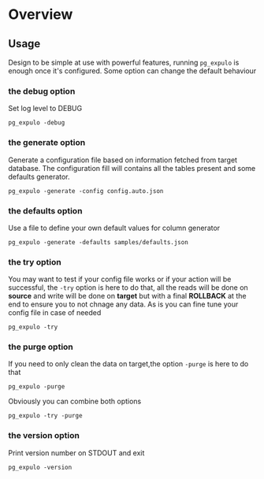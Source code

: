 # Overview

## Usage

Design to be simple at use with powerful features, running `pg_expulo` is enough once it's configured.
Some option can change the default behaviour

### the debug option

Set log level to DEBUG

```code
pg_expulo -debug
```

### the generate option

Generate a configuration file based on information fetched from target database. The configuration fill will contains all the tables present and some defaults generator.

```code
pg_expulo -generate -config config.auto.json
```

### the defaults option

Use a file to define your own default values for column generator


```code
pg_expulo -generate -defaults samples/defaults.json
```


### the try option

You may want to test if your config file works or if your action will be successful, the `-try` option is here to do that, all the reads will be done on **source** and write will be done on **target** but with a final **ROLLBACK** at the end to ensure you to not chnage any data. As is you can fine tune your config file in case of needed

```code
pg_expulo -try
```

### the purge option

If you need to only clean the data on target,the option `-purge` is here to do that

```code
pg_expulo -purge
```

Obviously you can combine both options

```code
pg_expulo -try -purge
```

### the version option

Print version number on STDOUT and exit

```code
pg_expulo -version
```
